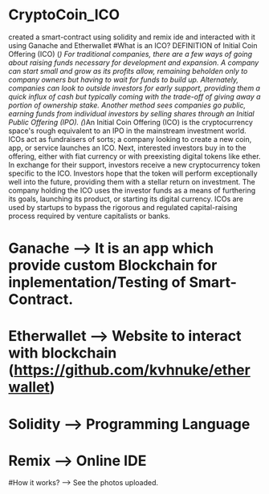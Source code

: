 # CryptoCoin_ICO
created a smart-contract using solidity and remix ide and interacted with it using Ganache and Etherwallet
#What is an ICO?
DEFINITION of Initial Coin Offering (ICO)
 (*) For traditional companies, there are a few ways of going about raising funds necessary for development and expansion.
  A company can start small and grow as its profits allow, remaining beholden only to 
  company owners but having to wait for funds to build up. Alternately, companies can look to outside investors
  for early support, providing them a quick influx of cash but typically coming with the 
  trade-off of giving away a portion of ownership stake. Another method sees companies go public, 
  earning funds from individual investors by selling shares through an Initial Public Offering (IPO).
 (*)An Initial Coin Offering (ICO) is the cryptocurrency space's rough equivalent to an IPO in the mainstream investment world.
  ICOs act as fundraisers of sorts; a company looking to create a new coin, app, or service launches an ICO. 
  Next, interested investors buy in to the offering, either with fiat currency or with preexisting digital tokens like ether. 
  In exchange for their support, investors receive a new cryptocurrency token specific to the ICO. 
  Investors hope that the token will perform exceptionally well into the future, providing them with a stellar return on investment. 
  The company holding the ICO uses the investor funds as a means of furthering its goals, launching its product, or starting its digital currency. 
  ICOs are used by startups to bypass the rigorous and regulated capital-raising process required by venture capitalists or banks.
  
 # Ganache --> It is an app which provide custom Blockchain for inplementation/Testing of Smart-Contract.
 # Etherwallet --> Website to interact with blockchain (https://github.com/kvhnuke/etherwallet)
 # Solidity --> Programming Language
 # Remix --> Online IDE
 
 #How it works?
 --> See the photos uploaded.
